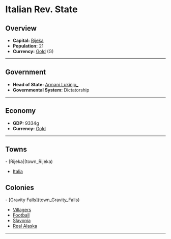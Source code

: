 # <!--NAME-->Italian Rev. State<!--NAME-->

## Overview

- **Capital:** <!--CAPITAL_LINK-->[Rijeka](town_Rijeka)<!--CAPITAL_LINK-->
- **Population:** <!--POPULATION-->21<!--POPULATION-->
- **Currency:** <!--CURRENCY_LINK-->[Gold](currency_Gold)<!--CURRENCY_LINK--> (<!--CURRENCY_ABV-->G<!--CURRENCY_ABV-->)

---

## Government

- **Head of State:** <!--LEADER_TITLE_LINK-->[Armani Lukinjo_](user_Lukinjo_)<!--LEADER_TITLE_LINK-->
- **Governmental System:** <!--GOVERNMENT-->Dictatorship<!--GOVERNMENT-->

---

## Economy

- **GDP:** <!--GDP-->9334g<!--GDP-->
- **Currency:** <!--CURRENCY_LINK-->[Gold](currency_Gold)<!--CURRENCY_LINK-->

---

## Towns

<!--TOWNS-->- [Rijeka](town_Rijeka)
- [Italia](town_Italia)<!--TOWNS-->

## Colonies

<!--COLONIES-->- [Gravity Falls](town_Gravity_Falls)
- [Villagers](town_Villagers)
- [Football](town_Football)
- [Slavonia](town_Slavonia)
- [Real Alaska](town_Real_Alaska)<!--COLONIES-->

---